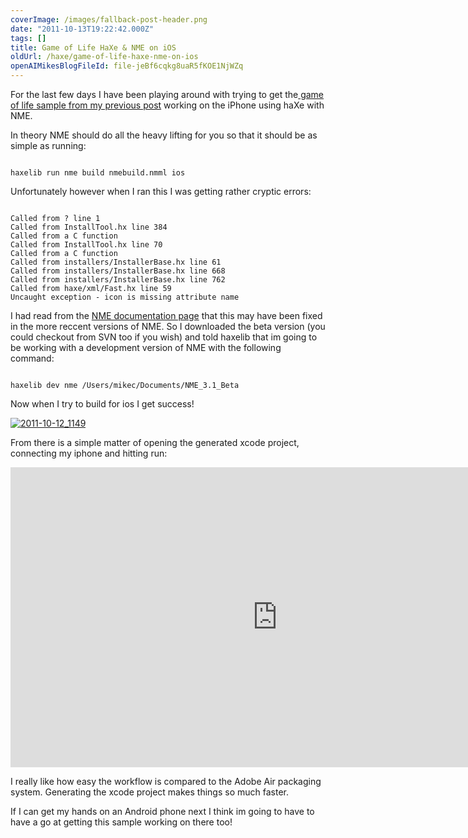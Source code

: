 ```yaml
---
coverImage: /images/fallback-post-header.png
date: "2011-10-13T19:22:42.000Z"
tags: []
title: Game of Life HaXe & NME on iOS
oldUrl: /haxe/game-of-life-haxe-nme-on-ios
openAIMikesBlogFileId: file-jeBf6cqkg8uaR5fKOE1NjWZq
---
```


For the last few days I have been playing around with trying to get the[ game of life sample from my previous post](/posts/conways-game-of-life-in-haxe-nme-massiveunit/) working on the iPhone using haXe with NME.

<!-- more -->

In theory NME should do all the heavy lifting for you so that it should be as simple as running:

```text

haxelib run nme build nmebuild.nmml ios

```

Unfortunately however when I ran this I was getting rather cryptic errors:

```text

Called from ? line 1
Called from InstallTool.hx line 384
Called from a C function
Called from InstallTool.hx line 70
Called from a C function
Called from installers/InstallerBase.hx line 61
Called from installers/InstallerBase.hx line 668
Called from installers/InstallerBase.hx line 762
Called from haxe/xml/Fast.hx line 59
Uncaught exception - icon is missing attribute name

```

I had read from the [NME documentation page](https://www.haxenme.org/developers/get-started/) that this may have been fixed in the more reccent versions of NME. So I downloaded the beta version (you could checkout from SVN too if you wish) and told haxelib that im going to be working with a development version of NME with the following command:

```text

haxelib dev nme /Users/mikec/Documents/NME_3.1_Beta

```

Now when I try to build for ios I get success!

[![](https://www.mikecann.blog/wp-content/uploads/2011/10/2011-10-12_1149.png "2011-10-12_1149")](https://www.mikecann.blog/wp-content/uploads/2011/10/2011-10-12_1149.png)

From there is a simple matter of opening the generated xcode project, connecting my iphone and hitting run:

<iframe width="853" height="480" src="https://www.youtube.com/embed/ZsILr8vjWL8" frameborder="0" allow="accelerometer; autoplay; clipboard-write; encrypted-media; gyroscope; picture-in-picture"  allowfullscreen></iframe>

I really like how easy the workflow is compared to the Adobe Air packaging system. Generating the xcode project makes things so much faster.

If I can get my hands on an Android phone next I think im going to have to have a go at getting this sample working on there too!
